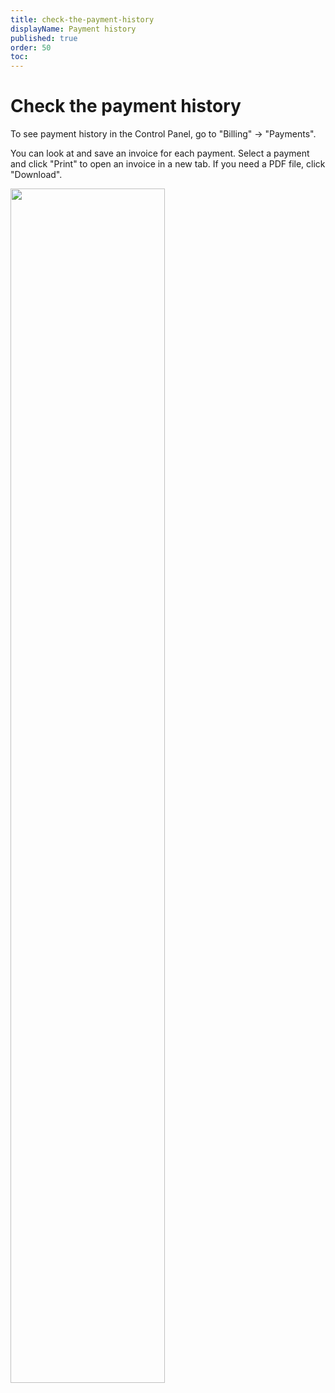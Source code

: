```yaml
---
title: check-the-payment-history
displayName: Payment history
published: true
order: 50
toc:
---
```

# Check the payment history

To see payment history in the Control Panel, go to "Billing" → "Payments".

You can look at and save an invoice for each payment. Select a payment and click "Print" to open an invoice in a new tab. If you need a PDF file, click "Download".

<img src="https://support.gcore.com/hc/article_attachments/360020158578/mceclip0.png" alt="" width="70%">